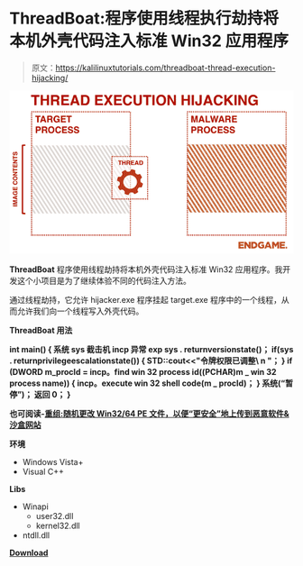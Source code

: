# ThreadBoat:程序使用线程执行劫持将本机外壳代码注入标准 Win32 应用程序

> 原文：<https://kalilinuxtutorials.com/threadboat-thread-execution-hijacking/>

[![ThreadBoat : Program Uses Thread Execution Hijacking to Inject Native Shellcode into a Standard Win32 Application](img/17dc95695c66607e3eb70eed29d78141.png "ThreadBoat : Program Uses Thread Execution Hijacking to Inject Native Shellcode into a Standard Win32 Application")](https://1.bp.blogspot.com/-GY2ipxN4i5Q/XZhIVvyfzHI/AAAAAAAACzc/cim7Q344_0ovvlxN96NUmV6xoVCeRO0AgCLcBGAsYHQ/s1600/1234.gif)

**ThreadBoat** 程序使用线程劫持将本机外壳代码注入标准 Win32 应用程序。我开发这个小项目是为了继续体验不同的代码注入方法。

通过线程劫持，它允许 hijacker.exe 程序挂起 target.exe 程序中的一个线程，从而允许我们向一个线程写入外壳代码。

**ThreadBoat 用法**

**int main()
{
系统 sys
截击机 incp
异常 exp
sys . returnversionstate()；
if(sys . returnprivilegeescalationstate())
{
STD::cout<<"令牌权限已调整\ n "；
}
if (DWORD m_procId = incp。find win 32 process id((PCHAR)m _ win 32 process name))
{
incp。execute win 32 shell code(m _ procId)；
}
系统(“暂停”)；
返回 0；
}**

**也可阅读-[重组:随机更改 Win32/64 PE 文件，以便“更安全”地上传到恶意软件&沙盒网站](https://kalilinuxtutorials.com/recomposer-randomly-changes-win32-64/)**

**环境**

*   Windows Vista+
*   Visual C++

**Libs**

*   Winapi
    *   user32.dll
    *   kernel32.dll
*   ntdll.dll

[**Download**](https://github.com/cutesunshine/ThreadBoat)